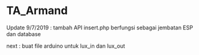 # TA_Armand

Update 9/7/2019 : tambah API insert.php
berfungsi sebagai jembatan ESP dan database

next : buat file arduino untuk lux_in dan lux_out
